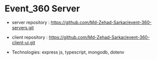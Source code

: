 # Event_360 Server
- server repository : https://github.com/Md-Zehad-Sarkar/event-360-servers.git
- client repository : https://github.com/Md-Zehad-Sarkar/event-360-client-ui.git

- Technologies: express js, typescript, mongodb, dotenv
